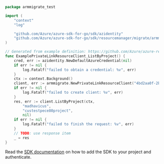 ```go
package armmigrate_test

import (
	"context"
	"log"

	"github.com/Azure/azure-sdk-for-go/sdk/azidentity"
	"github.com/Azure/azure-sdk-for-go/sdk/resourcemanager/migrate/armmigrate"
)

// Generated from example definition: https://github.com/Azure/azure-rest-api-specs/tree/main/specification/migrate/resource-manager/Microsoft.Migrate/stable/2019-10-01/examples/PrivateLinkResources_ListByProject.json
func ExamplePrivateLinkResourceClient_ListByProject() {
	cred, err := azidentity.NewDefaultAzureCredential(nil)
	if err != nil {
		log.Fatalf("failed to obtain a credential: %v", err)
	}
	ctx := context.Background()
	client, err := armmigrate.NewPrivateLinkResourceClient("4bd2aa0f-2bd2-4d67-91a8-5a4533d58600", cred, nil)
	if err != nil {
		log.Fatalf("failed to create client: %v", err)
	}
	res, err := client.ListByProject(ctx,
		"madhavicus",
		"custestpece80project",
		nil)
	if err != nil {
		log.Fatalf("failed to finish the request: %v", err)
	}
	// TODO: use response item
	_ = res
}
```

Read the [SDK documentation](https://github.com/Azure/azure-sdk-for-go/blob/sdk%2Fresourcemanager%2Fmigrate%2Farmmigrate%2Fv1.0.0/sdk/resourcemanager/migrate/armmigrate/README.md) on how to add the SDK to your project and authenticate.
